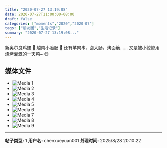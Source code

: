 ```yaml
---
title: "2020-07-27 13:19:08"
date: 2020-07-27T11:00:00+08:00
draft: false
categories: ["moments","2020","2020-07"]
tags: ["朋友圈","生活记录"]
summary: "2020-07-27 13:19:08..."
---
```


新奥尔良鸡翅 🥰
越南小脆肠 🤩
还有羊肉串，卤大肠，烤面筋……
又是被小鲸鲸用烧烤灌溉的一天鸭~ 😌

## 媒体文件

- ![Media 1](/Moments/photos/2020-07-27/202007271319080.jpg)
- ![Media 2](/Moments/photos/2020-07-27/202007271319081.jpg)
- ![Media 3](/Moments/photos/2020-07-27/202007271319082.jpg)
- ![Media 4](/Moments/photos/2020-07-27/202007271319083.jpg)
- ![Media 5](/Moments/photos/2020-07-27/202007271319084.jpg)
- ![Media 6](/Moments/photos/2020-07-27/202007271319085.jpg)
- ![Media 7](/Moments/photos/2020-07-27/202007271319086.jpg)
- ![Media 8](/Moments/photos/2020-07-27/202007271319087.jpg)
- ![Media 9](/Moments/photos/2020-07-27/202007271319088.jpg)

---

**帖子类型:** 1
**用户名:** chenxueyuan001
**处理时间:** 2025/8/28 20:10:22